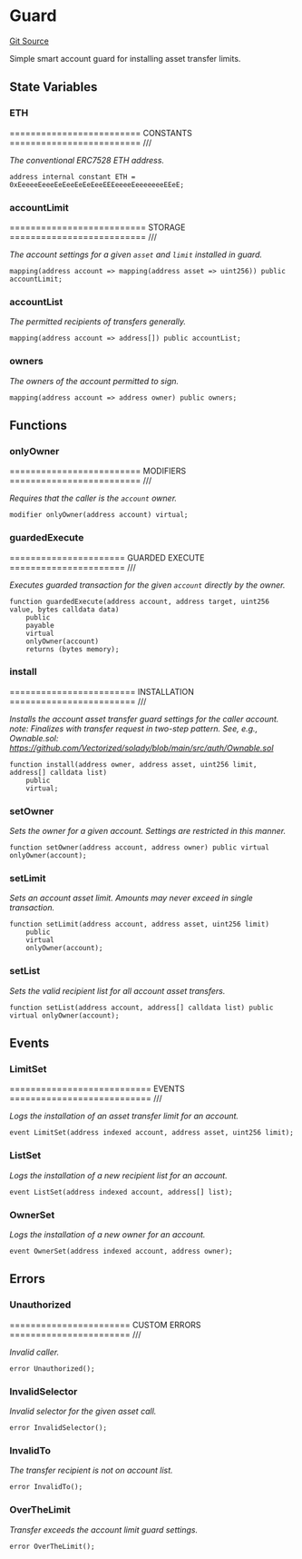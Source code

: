 # Guard
[Git Source](https://github.com/NaniDAO/accounts/blob/2b176650c1c7dc3fb29490114f14dad2292d0d08/src/authority/Guard.sol)

Simple smart account guard for installing asset transfer limits.


## State Variables
### ETH
========================= CONSTANTS ========================= ///

*The conventional ERC7528 ETH address.*


```solidity
address internal constant ETH = 0xEeeeeEeeeEeEeeEeEeEeeEEEeeeeEeeeeeeeEEeE;
```


### accountLimit
========================== STORAGE ========================== ///

*The account settings for a given `asset` and `limit` installed in guard.*


```solidity
mapping(address account => mapping(address asset => uint256)) public accountLimit;
```


### accountList
*The permitted recipients of transfers generally.*


```solidity
mapping(address account => address[]) public accountList;
```


### owners
*The owners of the account permitted to sign.*


```solidity
mapping(address account => address owner) public owners;
```


## Functions
### onlyOwner

========================= MODIFIERS ========================= ///

*Requires that the caller is the `account` owner.*


```solidity
modifier onlyOwner(address account) virtual;
```

### guardedExecute

====================== GUARDED EXECUTE ====================== ///

*Executes guarded transaction for the given `account` directly by the owner.*


```solidity
function guardedExecute(address account, address target, uint256 value, bytes calldata data)
    public
    payable
    virtual
    onlyOwner(account)
    returns (bytes memory);
```

### install

======================== INSTALLATION ======================== ///

*Installs the account asset transfer guard settings for the caller account.
note: Finalizes with transfer request in two-step pattern.
See, e.g., Ownable.sol:
https://github.com/Vectorized/solady/blob/main/src/auth/Ownable.sol*


```solidity
function install(address owner, address asset, uint256 limit, address[] calldata list)
    public
    virtual;
```

### setOwner

*Sets the owner for a given account. Settings are restricted in this manner.*


```solidity
function setOwner(address account, address owner) public virtual onlyOwner(account);
```

### setLimit

*Sets an account asset limit. Amounts may never exceed in single transaction.*


```solidity
function setLimit(address account, address asset, uint256 limit)
    public
    virtual
    onlyOwner(account);
```

### setList

*Sets the valid recipient list for all account asset transfers.*


```solidity
function setList(address account, address[] calldata list) public virtual onlyOwner(account);
```

## Events
### LimitSet
=========================== EVENTS =========================== ///

*Logs the installation of an asset transfer limit for an account.*


```solidity
event LimitSet(address indexed account, address asset, uint256 limit);
```

### ListSet
*Logs the installation of a new recipient list for an account.*


```solidity
event ListSet(address indexed account, address[] list);
```

### OwnerSet
*Logs the installation of a new owner for an account.*


```solidity
event OwnerSet(address indexed account, address owner);
```

## Errors
### Unauthorized
======================= CUSTOM ERRORS ======================= ///

*Invalid caller.*


```solidity
error Unauthorized();
```

### InvalidSelector
*Invalid selector for the given asset call.*


```solidity
error InvalidSelector();
```

### InvalidTo
*The transfer recipient is not on account list.*


```solidity
error InvalidTo();
```

### OverTheLimit
*Transfer exceeds the account limit guard settings.*


```solidity
error OverTheLimit();
```

